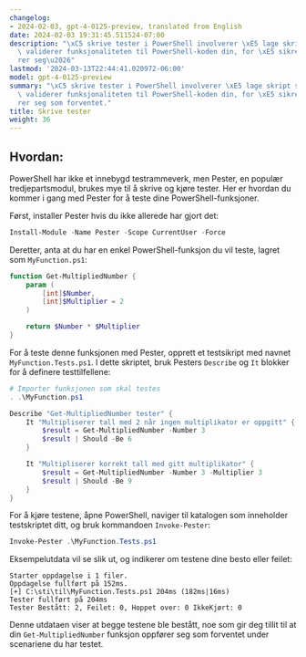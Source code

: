 ```yaml
---
changelog:
- 2024-02-03, gpt-4-0125-preview, translated from English
date: 2024-02-03 19:31:45.511524-07:00
description: "\xC5 skrive tester i PowerShell involverer \xE5 lage skript som automatisk\
  \ validerer funksjonaliteten til PowerShell-koden din, for \xE5 sikre at den oppf\xF8\
  rer seg\u2026"
lastmod: '2024-03-13T22:44:41.020972-06:00'
model: gpt-4-0125-preview
summary: "\xC5 skrive tester i PowerShell involverer \xE5 lage skript som automatisk\
  \ validerer funksjonaliteten til PowerShell-koden din, for \xE5 sikre at den oppf\xF8\
  rer seg som forventet."
title: Skrive tester
weight: 36
---
```


## Hvordan:
PowerShell har ikke et innebygd testrammeverk, men Pester, en populær tredjepartsmodul, brukes mye til å skrive og kjøre tester. Her er hvordan du kommer i gang med Pester for å teste dine PowerShell-funksjoner.

Først, installer Pester hvis du ikke allerede har gjort det:

```powershell
Install-Module -Name Pester -Scope CurrentUser -Force
```

Deretter, anta at du har en enkel PowerShell-funksjon du vil teste, lagret som `MyFunction.ps1`:

```powershell
function Get-MultipliedNumber {
    param (
        [int]$Number,
        [int]$Multiplier = 2
    )

    return $Number * $Multiplier
}
```

For å teste denne funksjonen med Pester, opprett et testsikript med navnet `MyFunction.Tests.ps1`. I dette skriptet, bruk Pesters `Describe` og `It` blokker for å definere testtilfellene:

```powershell
# Importer funksjonen som skal testes
. .\MyFunction.ps1

Describe "Get-MultipliedNumber tester" {
    It "Multipliserer tall med 2 når ingen multiplikator er oppgitt" {
        $result = Get-MultipliedNumber -Number 3
        $result | Should -Be 6
    }

    It "Multipliserer korrekt tall med gitt multiplikator" {
        $result = Get-MultipliedNumber -Number 3 -Multiplier 3
        $result | Should -Be 9
    }
}
```

For å kjøre testene, åpne PowerShell, naviger til katalogen som inneholder testskriptet ditt, og bruk kommandoen `Invoke-Pester`:

```powershell
Invoke-Pester .\MyFunction.Tests.ps1
```

Eksempelutdata vil se slik ut, og indikerer om testene dine besto eller feilet:

```
Starter oppdagelse i 1 filer.
Oppdagelse fullført på 152ms.
[+] C:\sti\til\MyFunction.Tests.ps1 204ms (182ms|16ms)
Tester fullført på 204ms
Tester Bestått: 2, Feilet: 0, Hoppet over: 0 IkkeKjørt: 0
```

Denne utdataen viser at begge testene ble bestått, noe som gir deg tillit til at din `Get-MultipliedNumber` funksjon oppfører seg som forventet under scenariene du har testet.
